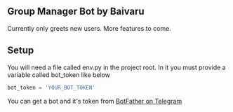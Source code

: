 ## Group Manager Bot by Baivaru

Currently only greets new users. More features to come. 


Setup
---
You will need a file called env.py in the project root. In it you must provide a variable called
bot_token like below

```python
bot_token = 'YOUR_BOT_TOKEN'
```

You can get a bot and it's token from [BotFather on Telegram](https://t.me/botfather)